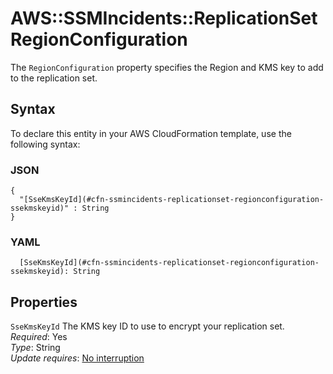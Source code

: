 # AWS::SSMIncidents::ReplicationSet RegionConfiguration<a name="aws-properties-ssmincidents-replicationset-regionconfiguration"></a>

The `RegionConfiguration` property specifies the Region and KMS key to add to the replication set\.

## Syntax<a name="aws-properties-ssmincidents-replicationset-regionconfiguration-syntax"></a>

To declare this entity in your AWS CloudFormation template, use the following syntax:

### JSON<a name="aws-properties-ssmincidents-replicationset-regionconfiguration-syntax.json"></a>

```
{
  "[SseKmsKeyId](#cfn-ssmincidents-replicationset-regionconfiguration-ssekmskeyid)" : String
}
```

### YAML<a name="aws-properties-ssmincidents-replicationset-regionconfiguration-syntax.yaml"></a>

```
  [SseKmsKeyId](#cfn-ssmincidents-replicationset-regionconfiguration-ssekmskeyid): String
```

## Properties<a name="aws-properties-ssmincidents-replicationset-regionconfiguration-properties"></a>

`SseKmsKeyId`  <a name="cfn-ssmincidents-replicationset-regionconfiguration-ssekmskeyid"></a>
The KMS key ID to use to encrypt your replication set\.  
*Required*: Yes  
*Type*: String  
*Update requires*: [No interruption](https://docs.aws.amazon.com/AWSCloudFormation/latest/UserGuide/using-cfn-updating-stacks-update-behaviors.html#update-no-interrupt)